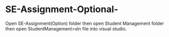 # SE-Assignment-Optional-

Open SE-Assignment(Option) folder then open Student Management folder then open StudentManagement>sln file into visual studio.

